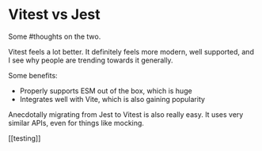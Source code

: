 # Vitest vs Jest

Some #thoughts on the two.

Vitest feels a lot better. It definitely feels more modern, well supported, and I see why people are trending towards it generally.

Some benefits:
- Properly supports ESM out of the box, which is huge
- Integrates well with Vite, which is also gaining popularity

Anecdotally migrating from Jest to Vitest is also really easy. It uses very similar APIs, even for things like mocking.

[[testing]]